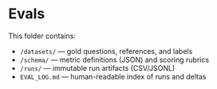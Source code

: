 # Evals

This folder contains:
- `/datasets/` — gold questions, references, and labels
- `/schema/` — metric definitions (JSON) and scoring rubrics
- `/runs/` — immutable run artifacts (CSV/JSONL)
- `EVAL_LOG.md` — human-readable index of runs and deltas
